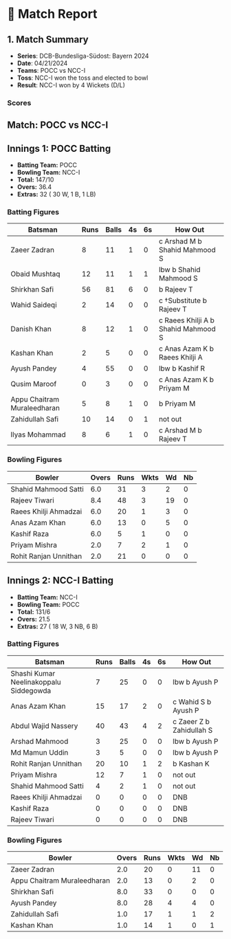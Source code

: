 # 🏏 Match Report

## 1. Match Summary

- **Series**: DCB-Bundesliga-Südost: Bayern 2024  
- **Date**: 04/21/2024  
- **Teams**: POCC vs NCC-I  
- **Toss**: NCC-I won the toss and elected to bowl  
- **Result**: NCC-I won by 4 Wickets (D/L)  

### Scores
## Match: POCC vs NCC-I

## Innings 1: POCC Batting

- **Batting Team:** POCC
- **Bowling Team:** NCC-I
- **Total:** 147/10
- **Overs:** 36.4
- **Extras:** 32 ( 30 W, 1 B, 1 LB)

### Batting Figures

| Batsman | Runs | Balls | 4s | 6s | How Out |
|---------|------|-------|----|----|---------|
| Zaeer Zadran | 8 | 11 | 1 | 0 | c Arshad M b Shahid Mahmood S |
| Obaid Mushtaq | 12 | 11 | 1 | 1 | lbw b Shahid Mahmood S |
| Shirkhan Safi | 56 | 81 | 6 | 0 | b Rajeev T |
| Wahid Saideqi | 2 | 14 | 0 | 0 | c &#8224;Substitute b Rajeev T |
| Danish Khan | 8 | 12 | 1 | 0 | c Raees Khilji A b Shahid Mahmood S |
| Kashan Khan | 2 | 5 | 0 | 0 | c Anas Azam K b Raees Khilji A |
| Ayush Pandey | 4 | 55 | 0 | 0 | lbw b Kashif R |
| Qusim Maroof | 0 | 3 | 0 | 0 | c Anas Azam K b Priyam M |
| Appu Chaitram Muraleedharan | 5 | 8 | 1 | 0 | b Priyam M |
| Zahidullah Safi | 10 | 14 | 0 | 1 | not out |
| Ilyas Mohammad | 8 | 6 | 1 | 0 | c Arshad M b Rajeev T |

### Bowling Figures

| Bowler | Overs | Runs | Wkts | Wd | Nb |
|--------|-------|------|------|----|----|
| Shahid Mahmood Satti | 6.0 | 31 | 3 | 2 | 0 |
| Rajeev Tiwari | 8.4 | 48 | 3 | 19 | 0 |
| Raees Khilji Ahmadzai | 6.0 | 20 | 1 | 3 | 0 |
| Anas Azam Khan | 6.0 | 13 | 0 | 5 | 0 |
| Kashif Raza | 6.0 | 5 | 1 | 0 | 0 |
| Priyam Mishra | 2.0 | 7 | 2 | 1 | 0 |
| Rohit Ranjan Unnithan | 2.0 | 21 | 0 | 0 | 0 |

## Innings 2: NCC-I Batting

- **Batting Team:** NCC-I
- **Bowling Team:** POCC
- **Total:** 131/6
- **Overs:** 21.5
- **Extras:** 27 ( 18 W, 3 NB, 6 B)

### Batting Figures

| Batsman | Runs | Balls | 4s | 6s | How Out |
|---------|------|-------|----|----|---------|
| Shashi Kumar Neelinakoppalu Siddegowda | 7 | 25 | 0 | 0 | lbw b Ayush P |
| Anas Azam Khan | 15 | 17 | 2 | 0 | c Wahid S b Ayush P |
| Abdul Wajid Nassery | 40 | 43 | 4 | 2 | c Zaeer Z b Zahidullah S |
| Arshad Mahmood | 3 | 25 | 0 | 0 | lbw b Ayush P |
| Md Mamun Uddin | 3 | 5 | 0 | 0 | lbw b Ayush P |
| Rohit Ranjan Unnithan | 20 | 10 | 1 | 2 | b Kashan K |
| Priyam Mishra | 12 | 7 | 1 | 0 | not out |
| Shahid Mahmood Satti | 4 | 2 | 1 | 0 | not out |
| Raees Khilji Ahmadzai | 0 | 0 | 0 | 0 | DNB |
| Kashif Raza | 0 | 0 | 0 | 0 | DNB |
| Rajeev Tiwari | 0 | 0 | 0 | 0 | DNB |

### Bowling Figures

| Bowler | Overs | Runs | Wkts | Wd | Nb |
|--------|-------|------|------|----|----|
| Zaeer Zadran | 2.0 | 20 | 0 | 11 | 0 |
| Appu Chaitram Muraleedharan | 2.0 | 13 | 0 | 2 | 0 |
| Shirkhan Safi | 8.0 | 33 | 0 | 0 | 0 |
| Ayush Pandey | 8.0 | 28 | 4 | 4 | 0 |
| Zahidullah Safi | 1.0 | 17 | 1 | 1 | 2 |
| Kashan Khan | 1.0 | 14 | 1 | 0 | 1 |
